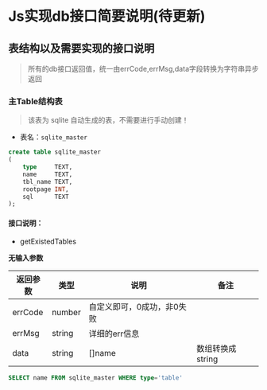 # Js实现db接口简要说明(待更新)

## 表结构以及需要实现的接口说明

> 所有的db接口返回值，统一由errCode,errMsg,data字段转换为字符串异步返回


### 主Table结构表
> 该表为 sqlite 自动生成的表，不需要进行手动创建！

- 表名：`sqlite_master`

```sql
create table sqlite_master
(
    type     TEXT,
    name     TEXT,
    tbl_name TEXT,
    rootpage INT,
    sql      TEXT
);

```

#### 接口说明：

- getExistedTables

**无输入参数**

| 返回参数 | 类型 | 说明 | 备注 |
| --------- |--------| ----- |-----|
| errCode | number | 自定义即可，0成功，非0失败 | |
| errMsg | string | 详细的err信息 | |
| data    | string | []name |数组转换成string|


```sql
SELECT name FROM sqlite_master WHERE type='table'
```